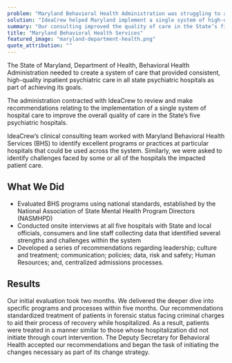 ```yaml
---
problem: "Maryland Behavioral Health Administration was struggling to achieve consistent, high-quality, inpatient care in the state’s five psychiatric hospitals."
solution: "IdeaCrew helped Maryland implement a single system of high-quality psychiatric hospital care to improve overall quality of care across the state."
summary: "Our consulting improved the quality of care in the State’s five psychiatric hospitals"
title: "Maryland Behavioral Health Services"
featured_image: "maryland-department-health.png"
quote_attribution: ""
---
```


The State of Maryland, Department of Health, Behavioral Health Administration needed to create a system of care that provided consistent, high-quality inpatient psychiatric care in all state psychiatric hospitals as part of achieving its goals.

The administration contracted with IdeaCrew to review and make recommendations relating to the implementation of a single system of hospital care to improve the overall quality of care in the State’s five psychiatric hospitals.

IdeaCrew’s clinical consulting team worked with Maryland Behavioral Health Services (BHS) to identify excellent programs or practices at particular hospitals that could be used across the system. Similarly, we were asked to identify challenges faced by some or all of the hospitals the impacted patient care.

## What We Did

- Evaluated BHS programs using national standards, established by the National Association of State Mental Health Program Directors (NASMHPD)
- Conducted onsite interviews at all five hospitals with State and local officials, consumers and line staff collecting data that identified several strengths and challenges within the system
- Developed a series of recommendations regarding leadership; culture and treatment; communication; policies; data, risk and safety; Human Resources; and, centralized admissions processes.

## Results

Our initial evaluation took two months. We delivered the deeper dive into specific programs and processes within five months. Our recommendations standardized treatment of patients in forensic status facing criminal charges to aid their process of recovery while hospitalized. As a result, patients were treated in a manner similar to those whose hospitalization did not initiate through court intervention. The Deputy Secretary for Behavioral Health accepted our recommendations and began the task of initiating the changes necessary as part of its change strategy.
